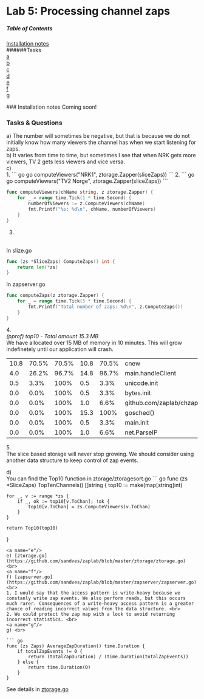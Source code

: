 Lab 5: Processing channel zaps
======

##### Table of Contents
[Installation notes](#installation) <br>
######Tasks <br>
[a](#a) <br>
[b](#b) <br>
[c](#c) <br>
[d](#d) <br>
[e](#e) <br>
[f](#f) <br>
[g](#g) <br>

<a name="installation"/>
### Installation notes
Coming soon!

### Tasks & Questions

<a name="a"/>
a) The number will sometimes be negative, but that is because we do not initially know how many viewers the channel has when we start listening for zaps.<br>
<a name="b"/>
b) It varies from time to time, but sometimes I see that when NRK gets more viewers, TV 2 gets less viewers and vice versa.<br>
<a name="c"/>
c)<br>
1.
``` go
go computeViewers("NRK1", ztorage.Zapper(sliceZaps))
```
2.
``` go 
go computeViewers("TV2 Norge", ztorage.Zapper(sliceZaps))
```

``` go
func computeViewers(chName string, z ztorage.Zapper) {
	for _ = range time.Tick(1 * time.Second) {
		numberOfViewers := z.ComputeViewers(chName)
		fmt.Printf("%s: %d\n", chName, numberOfViewers)
	}
}
```
3.
<br>In slize.go
``` go
func (zs *SliceZaps) ComputeZaps() int {
	return len(*zs)
}
```
In zapserver.go
``` go
func computeZaps(z ztorage.Zapper) {
	for _ = range time.Tick(5 * time.Second) {
		fmt.Printf("Total number of zaps: %d\n", z.ComputeZaps())
	}
}
```
4.<br>
*(pprof) top10 - Total amount 15.3 MB* <br>
We have allocated over 15 MB of memory in 10 minutes. This will grow
indefinetely until our application will crash.<br>

| | | | | | |
|------|-------|-------|------|-------|----------------------------------|
| 10.8 | 70.5% | 70.5% | 10.8 | 70.5% | cnew                             |
| 4.0  | 26.2% | 96.7% | 14.8 | 96.7% | main.handleClient                |
| 0.5  | 3.3%  | 100%  | 0.5  | 3.3%  | unicode.init                     |
| 0.0  | 0.0%  | 100%  | 0.5  | 3.3%  | bytes.init                       |
| 0.0  | 0.0%  | 100%  | 1.0  | 6.6%  | github.com/zaplab/chzap.NewChZap |
| 0.0  | 0.0%  | 100%  | 15.3 | 100%  | gosched()                        |
| 0.0  | 0.0%  | 100%  | 0.5  | 3.3%  | main.init                        |
| 0.0  | 0.0%  | 100%  | 1.0  | 6.6%  | net.ParseIP                      |

5.<br>
The slice based storage will never stop growing. We should consider using
another data structure to keep control of zap events.

<a name="d"/>
d)<br>You can find the Top10 function in ztorage/ztoragesort.go
``` go
func (zs *SliceZaps) TopTenChannels() []string {
	top10 := make(map[string]int)

	for _, v := range *zs {
		if _, ok := top10[v.ToChan]; !ok {
			top10[v.ToChan] = zs.ComputeViewers(v.ToChan)
		}
	}

	return Top10(top10)
}
```
<a name="e"/>
e) [ztorage.go](https://github.com/sandves/zaplab/blob/master/ztorage/ztorage.go) <br>
<a name="f"/>
f) [zapserver.go](https://github.com/sandves/zaplab/blob/master/zapserver/zapserver.go) <br>
1. I would say that the access pattern is write-heavy because we constanly write zap events. We also perform reads, but this occurs much rarer. Consequences of a write-heavy access pattern is a greater chance of reading incorrect values from the data structure. <br> 
2. We could protect the zap map with a lock to avoid returning incorrect statistics. <br>
<a name="g"/>
g) <br>

``` go 
func (zs Zaps) AverageZapDuration() time.Duration {
	if totalZapEvents != 0 {
		return (totalZapDuration) / (time.Duration(totalZapEvents))
	} else {
		return time.Duration(0)
	}
}
```
See details in 
[ztorage.go](https://github.com/sandves/zaplab/blob/master/ztorage/ztorage.go) <br>
